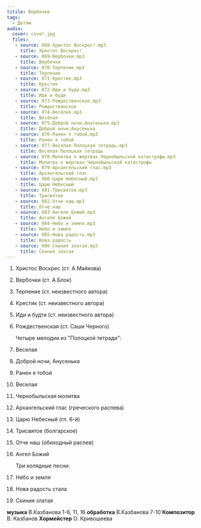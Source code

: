 ```yaml
---
titile: Вербочки
tags:
  - Детям
audio:
  cover: cover.jpg
  files:
   - source: 068-Христос Воскрес!.mp3
     title: Христос Воскрес!
   - source: 069-Вербочки.mp3
     title: Вербочки
   - source: 070-Терпение.mp3
     title: Терпение
   - source: 071-Крестик.mp3
     title: Крестик
   - source: 072-Иди и буди.mp3
     title: Иди и буди
   - source: 073-Рождественское.mp3
     title: Рождественское
   - source: 074-Весёлая.mp3
     title: Весёлая
   - source: 075-Доброй ночи,Анусенька.mp3
     title: Доброй ночи,Анусенька
   - source: 076-Ранен я тобой.mp3
     title: Ранен я тобой
   - source: 077-Веселая Полоцкая тетрадь.mp3
     title: Веселая Полоцкая тетрадь
   - source: 078-Молитва о жертвах Чернобыльской катастрофы.mp3
     title: Молитва о жертвах Чернобыльской катастрофы
   - source: 079-Архангельский глас.mp3
     title: Архангельский глас
   - source: 080-Царю Небесный.mp3
     title: Царю Небесный
   - source: 081-Трисвятое.mp3
     title: Трисвятое
   - source: 082-Отче наш.mp3
     title: Отче наш
   - source: 083-Ангеле Божий.mp3
     title: Ангеле Божий
   - source: 084-Небо и земля.mp3
     title: Небо и земля
   - source: 085-Нова радость.mp3
     title: Нова радость
   - source: 086-Скиния златая.mp3
     title: Скиния златая
---
```



1. Христос Воскрес (ст. А.Майкова)
2. Вербочки (ст. А.Блок)
3. Терпение (ст. неизвестного автора) 
4. Крестик (ст. неизвестного автора)
5. Иди и будти (ст. неизвестного автора) 
6. Рождественская (ст. Саши Черного)

   Четыре мелодии из "Полоцкой тетради":   
7. Веселая 
8. Доброй ночи, Анусенька
9. Ранен я тобой 
10. Веселая

11. Чернобыльская молитва  
12. Архангельский глас (греческого распева)
13. Царю Небесный (гл. 6-й)
14. Трисвятое (болгарское)
15. Отче наш (обиходный распев)
16. Ангел Божий 

    Три колядные песни: 
17. Небо и земля
18. Нова радость стала
19. Скиния златая

**музыка** В.Казбанова 1-6, 11, 16
**обработка** В.Казбанова 7-10
**Композитор** В. Казбанов
**Хормейстер** О. Кривошеева

